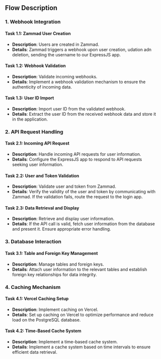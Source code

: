## Flow Description

### 1. Webhook Integration

#### Task 1.1: Zammad User Creation

* **Description**: Users are created in Zammad.
* **Details**: Zammad triggers a webhook upon user creation, udation adn deletion, sending the username to our ExpressJS app.

#### Task 1.2: Webhook Validation

* **Description**: Validate incoming webhooks.
* **Details**: Implement a webhook validation mechanism to ensure the authenticity of incoming data.

#### Task 1.3: User ID Import

* **Description**: Import user ID from the validated webhook.
* **Details**: Extract the user ID from the received webhook data and store it in the application.

### 2. API Request Handling

#### Task 2.1: Incoming API Request

* **Description**: Handle incoming API requests for user information.
* **Details**: Configure the ExpressJS app to respond to API requests seeking user information.

#### Task 2.2: User and Token Validation

* **Description**: Validate user and token from Zammad.
* **Details**: Verify the validity of the user and token by communicating with Zammad. If the validation fails, route the request to the login app.

#### Task 2.3: Data Retrieval and Display

* **Description**: Retrieve and display user information.
* **Details**: If the API call is valid, fetch user information from the database and present it. Ensure appropriate error handling.

### 3. Database Interaction

#### Task 3.1: Table and Foreign Key Management

* **Description**: Manage tables and foreign keys.
* **Details**: Attach user information to the relevant tables and establish foreign key relationships for data integrity.

### 4. Caching Mechanism

#### Task 4.1: Vercel Caching Setup

* **Description**: Implement caching on Vercel.
* **Details**: Set up caching on Vercel to optimize performance and reduce load on the PostgreSQL database.

#### Task 4.2: Time-Based Cache System

* **Description**: Implement a time-based cache system.
* **Details**: Implement a cache system based on time intervals to ensure efficient data retrieval.
